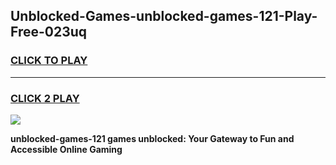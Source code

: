 
## Unblocked-Games-unblocked-games-121-Play-Free-023uq
<h3>
<a href="https://premium76.site?title=unblocked-games-121&ref=23A">CLICK TO PLAY</a></h3>
<hr>

<h3>
<a href="https://premium76.site?title=unblocked-games-121&ref=23A">CLICK 2 PLAY</a>
  
</h3>

<a href="https://premium76.site?title=unblocked-games-121&ref=23A"><img src="https://clearcache.store/games.png"></a>


**unblocked-games-121 games unblocked: Your Gateway to Fun and Accessible Online Gaming**
